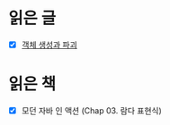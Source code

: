 # 읽은 글 

- [x] [객체 생성과 파괴](https://www.slipp.net/wiki/pages/viewpage.action?pageId=30771479) <br> 


# 읽은 책

- [x] 모던 자바 인 액션 (Chap 03. 람다 표현식) 
